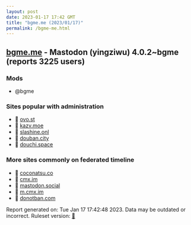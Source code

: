 ```yaml
---
layout: post
date: 2023-01-17 17:42 GMT
title: "bgme.me (2023/01/17)"
permalink: /bgme-me.html
---
```


## [bgme.me](https://bgme.me) - Mastodon (yingziwu) 4.0.2~bgme (reports 3225 users)

### Mods
 * @bgme

### Sites popular with administration

* 🐘 [ovo.st](/ovo-st.html)
* 🐘 [kazv.moe](/kazv-moe.html)
* 🐘 [slashine.onl](/slashine-onl.html)
* 🐘 [douban.city](/douban-city.html)
* 🐘 [douchi.space](/douchi-space.html)

### More sites commonly on federated timeline

* 🐘 [coconatsu.co](/coconatsu-co.html)
* 🐘 [cmx.im](/cmx-im.html)
* 🐘 [mastodon.social](/mastodon-social.html)
* 🐘 [m.cmx.im](/m-cmx-im.html)
* 🐘 [donotban.com](/donotban-com.html)

Report generated on: Tue Jan 17 17:42:48 2023. Data may be outdated or incorrect.
Ruleset version: [🧁](/version-cupcake)
